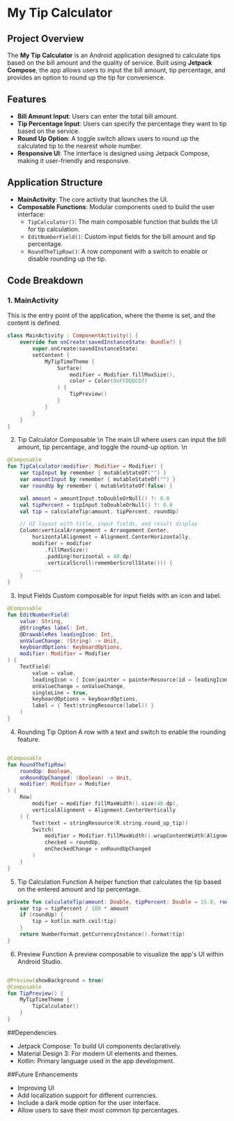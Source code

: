 # My Tip Calculator

## Project Overview
The **My Tip Calculator** is an Android application designed to calculate tips based on the bill amount and the quality of service. Built using **Jetpack Compose**, the app allows users to input the bill amount, tip percentage, and provides an option to round up the tip for convenience.

## Features
- **Bill Amount Input**: Users can enter the total bill amount.
- **Tip Percentage Input**: Users can specify the percentage they want to tip based on the service.
- **Round Up Option**: A toggle switch allows users to round up the calculated tip to the nearest whole number.
- **Responsive UI**: The interface is designed using Jetpack Compose, making it user-friendly and responsive.

## Application Structure
- **MainActivity**: The core activity that launches the UI.
- **Composable Functions**: Modular components used to build the user interface:
  - `TipCalculator()`: The main composable function that builds the UI for tip calculation.
  - `EditNumberField()`: Custom input fields for the bill amount and tip percentage.
  - `RoundTheTipRow()`: A row component with a switch to enable or disable rounding up the tip.

## Code Breakdown

### 1. **MainActivity**
This is the entry point of the application, where the theme is set, and the content is defined.

```kotlin
class MainActivity : ComponentActivity() {
    override fun onCreate(savedInstanceState: Bundle?) {
        super.onCreate(savedInstanceState)
        setContent {
            MyTipTimeTheme {
                Surface(
                    modifier = Modifier.fillMaxSize(),
                    color = Color(0xFFDDDCD7)
                ) {
                    TipPreview()
                }
            }
        }
    }
}
```
2. Tip Calculator Composable
\n The main UI where users can input the bill amount, tip percentage, and toggle the round-up option. \n

```kotlin
@Composable
fun TipCalculator(modifier: Modifier = Modifier) {
    var tipInput by remember { mutableStateOf("") }
    var amountInput by remember { mutableStateOf("") }
    var roundUp by remember { mutableStateOf(false) }

    val amount = amountInput.toDoubleOrNull() ?: 0.0
    val tipPercent = tipInput.toDoubleOrNull() ?: 0.0
    val tip = calculateTip(amount, tipPercent, roundUp)

    // UI layout with title, input fields, and result display
    Column(verticalArrangement = Arrangement.Center,
        horizontalAlignment = Alignment.CenterHorizontally,
        modifier = modifier
            .fillMaxSize()
            .padding(horizontal = 40.dp)
            .verticalScroll(rememberScrollState())) {
        ...
    }
}
```

3. Input Fields
Custom composable for input fields with an icon and label.

```kotlin
@Composable
fun EditNumberField(
    value: String,
    @StringRes label: Int,
    @DrawableRes leadingIcon: Int,
    onValueChange: (String) -> Unit,
    keyboardOptions: KeyboardOptions,
    modifier: Modifier = Modifier
) {
    TextField(
        value = value,
        leadingIcon = { Icon(painter = painterResource(id = leadingIcon), null) },
        onValueChange = onValueChange,
        singleLine = true,
        keyboardOptions = keyboardOptions,
        label = { Text(stringResource(label)) }
    )
}

```
4. Rounding Tip Option
A row with a text and switch to enable the rounding feature.

```kotlin

@Composable
fun RoundTheTipRow(
    roundUp: Boolean,
    onRoundUpChanged: (Boolean) -> Unit,
    modifier: Modifier = Modifier
) {
    Row(
        modifier = modifier.fillMaxWidth().size(48.dp),
        verticalAlignment = Alignment.CenterVertically
    ) {
        Text(text = stringResource(R.string.round_up_tip))
        Switch(
            modifier = Modifier.fillMaxWidth().wrapContentWidth(Alignment.End),
            checked = roundUp,
            onCheckedChange = onRoundUpChanged
        )
    }
}
```
5. Tip Calculation Function
A helper function that calculates the tip based on the entered amount and tip percentage.

```kotlin
private fun calculateTip(amount: Double, tipPercent: Double = 15.0, roundUp: Boolean): String {
    var tip = tipPercent / 100 * amount
    if (roundUp) {
        tip = kotlin.math.ceil(tip)
    }
    return NumberFormat.getCurrencyInstance().format(tip)
}

```

6. Preview Function
A preview composable to visualize the app's UI within Android Studio.

```kotlin

@Preview(showBackground = true)
@Composable
fun TipPreview() {
    MyTipTimeTheme {
        TipCalculator()
    }
}

```

##Dependencies
- Jetpack Compose: To build UI components declaratively.
- Material Design 3: For modern UI elements and themes.
- Kotlin: Primary language used in the app development.

##Future Enhancements
- Improving UI
- Add localization support for different currencies.
- Include a dark mode option for the user interface.
- Allow users to save their most common tip percentages.


